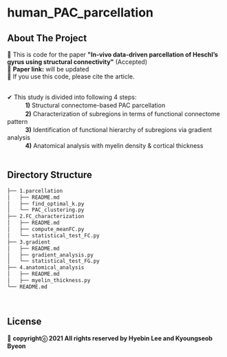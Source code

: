 # human_PAC_parcellation
## About The Project
:large_blue_diamond: This is code for the paper **"In-vivo data-driven parcellation of Heschl’s gyrus using structural connectivity"** (Accepted)<br />
:large_blue_diamond: **Paper link:** will be updated<br />
:large_blue_diamond: If you use this code, please cite the article.<br /><br />

✔ This study is divided into following 4 steps:<br />
　　　**1)** Structural connectome-based PAC parcellation<br />
　　　**2)** Characterization of subregions in terms of functional connectome pattern<br />
　　　**3)** Identification of functional hierarchy of subregions via gradient analysis<br />
　　　**4)** Anatomical analysis with myelin density & cortical thickness<br /><br />

## Directory Structure
```bash
├── 1.parcellation
│   ├── README.md
│   ├── find_optimal_k.py
│   └── PAC_clustering.py
├── 2.FC_characterization
│   ├── README.md
│   ├── compute_meanFC.py
│   └── statistical_test_FC.py
├── 3.gradient
│   ├── README.md
│   ├── gradient_analysis.py
│   └── statistical_test_FG.py
├── 4.anatomical_analysis
│   ├── README.md
│   ├── myelin_thickness.py
└── README.md
```
<br />

## License
:pushpin: **copyrightⓒ 2021 All rights reserved by Hyebin Lee and Kyoungseob Byeon**
